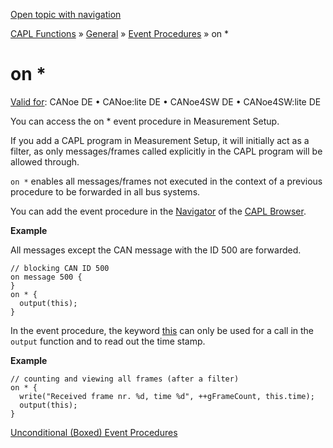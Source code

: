 [Open topic with navigation](../../../../../CANoeDEFamily.htm#Topics/CAPLFunctions/Other/EventProcedures/CAPLfunctionOn.md)

[CAPL Functions](../../CAPLfunctions.md) » [General](../CAPLGeneralStartPage.md) » [Event Procedures](../CAPLfunctionsEventProceduresOverview.md) » on *

# on *

[Valid for](../../../Shared/FeatureAvailability.md): CANoe DE • CANoe:lite DE • CANoe4SW DE • CANoe4SW:lite DE

You can access the on * event procedure in Measurement Setup.

If you add a CAPL program in Measurement Setup, it will initially act as a filter, as only messages/frames called explicitly in the CAPL program will be allowed through.

`on *` enables all messages/frames not executed in the context of a previous procedure to be forwarded in all bus systems.

You can add the event procedure in the [Navigator](../../../Shared/DocumentView.md#Navigator) of the [CAPL Browser](../../../CAPLBrowser/CAPLBrowser.md).

**Example**

All messages except the CAN message with the ID 500 are forwarded.

```plaintext
// blocking CAN ID 500
on message 500 {
}
on * {
  output(this);
}
```

In the event procedure, the keyword [this](CAPLfunctionKeywordThis.md) can only be used for a call in the `output` function and to read out the time stamp.

**Example**

```plaintext
// counting and viewing all frames (after a filter)
on * {
  write("Received frame nr. %d, time %d", ++gFrameCount, this.time);
  output(this);
}
```

[Unconditional (Boxed) Event Procedures](../CAPLfunctionsBoxedEventProceduresOverview.md)
